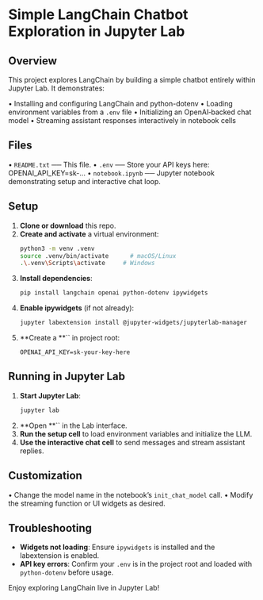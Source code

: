# Simple LangChain Chatbot Exploration in Jupyter Lab

## Overview

This project explores LangChain by building a simple chatbot entirely within Jupyter Lab. It demonstrates:

• Installing and configuring LangChain and python-dotenv • Loading environment variables from a `.env` file • Initializing an OpenAI‐backed chat model • Streaming assistant responses interactively in notebook cells

## Files

• `README.txt`        ── This file. • `.env`              ── Store your API keys here: OPENAI\_API\_KEY=sk-… • `notebook.ipynb`    ── Jupyter notebook demonstrating setup and interactive chat loop.

## Setup

1. **Clone or download** this repo.
2. **Create and activate** a virtual environment:
   ```bash
   python3 -m venv .venv
   source .venv/bin/activate      # macOS/Linux
   .\.venv\Scripts\activate     # Windows
   ```
3. **Install dependencies**:
   ```bash
   pip install langchain openai python-dotenv ipywidgets
   ```
4. **Enable ipywidgets** (if not already):
   ```bash
   jupyter labextension install @jupyter-widgets/jupyterlab-manager
   ```
5. **Create a **`` in project root:
   ```dotenv
   OPENAI_API_KEY=sk-your-key-here
   ```

## Running in Jupyter Lab

1. **Start Jupyter Lab**:
   ```bash
   jupyter lab
   ```
2. **Open **`` in the Lab interface.
3. **Run the setup cell** to load environment variables and initialize the LLM.
4. **Use the interactive chat cell** to send messages and stream assistant replies.

## Customization

• Change the model name in the notebook’s `init_chat_model` call. • Modify the streaming function or UI widgets as desired.

## Troubleshooting

- **Widgets not loading**: Ensure `ipywidgets` is installed and the labextension is enabled.
- **API key errors**: Confirm your `.env` is in the project root and loaded with `python-dotenv` before usage.

Enjoy exploring LangChain live in Jupyter Lab!

